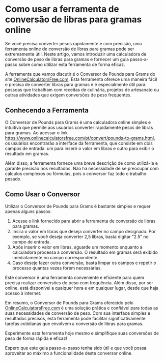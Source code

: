 Como usar a ferramenta de conversão de libras para gramas online
================================================================

Se você precisa converter pesos rapidamente e com precisão, uma ferramenta online de conversão de libras para gramas pode ser extremamente útil. Neste artigo, vamos introduzir uma calculadora de conversão de peso de libras para gramas e fornecer um guia passo-a-passo sobre como utilizar esta ferramenta de forma eficaz.

A ferramenta que vamos discutir é o Conversor de Pounds para Grams do site [OnlineCalculatorsFree.com](http://OnlineCalculatorsFree.com). Esta ferramenta oferece uma maneira fácil e precisa de converter libras para gramas e é especialmente útil para pessoas que trabalham com receitas de culinária, projetos de artesanato ou outras atividades que exigem conversões de peso frequentes.

Conhecendo a Ferramenta
-----------------------

O Conversor de Pounds para Grams é uma calculadora online simples e intuitiva que permite aos usuários converter rapidamente pesos de libras para gramas. Ao acessar o link <https://www.onlinecalculatorsfree.com/pt/convert/pounds-to-grams.html>, os usuários encontrarão a interface da ferramenta, que consiste em dois campos de entrada: um para inserir o valor em libras e outro para exibir o resultado em gramas.

Além disso, a ferramenta fornece uma breve descrição de como utilizá-la e garante precisão nos resultados. Não há necessidade de se preocupar com cálculos complexos ou fórmulas, pois o conversor faz todo o trabalho pesado.

Como Usar o Conversor
---------------------

Utilizar o Conversor de Pounds para Grams é bastante simples e requer apenas alguns passos:

1. Acesse o link fornecido para abrir a ferramenta de conversão de libras para gramas.
2. Insira o valor em libras que deseja converter no campo designado. Por exemplo, se você deseja converter 2,5 libras, basta digitar "2.5" no campo de entrada.
3. Após inserir o valor em libras, aguarde um momento enquanto a calculadora processa a conversão. O resultado em gramas será exibido imediatamente no campo correspondente.
4. Caso deseje fazer outra conversão, basta limpar os campos e repetir o processo quantas vezes forem necessárias.

Este conversor é uma ferramenta conveniente e eficiente para quem precisa realizar conversões de peso com frequência. Além disso, por ser online, está disponível a qualquer hora e em qualquer lugar, desde que haja acesso à internet.

Em resumo, o Conversor de Pounds para Grams oferecido pelo [OnlineCalculatorsFree.com](http://OnlineCalculatorsFree.com) é uma solução prática e confiável para todas as suas necessidades de conversão de peso. Com sua interface simples e resultados precisos, esta ferramenta pode facilitar significativamente tarefas cotidianas que envolvem a conversão de libras para gramas.

Experimente esta ferramenta hoje mesmo e simplifique suas conversões de peso de forma rápida e eficaz!

Espero que este guia passo-a-passo tenha sido útil e que você possa aproveitar ao máximo a funcionalidade deste conversor online.
